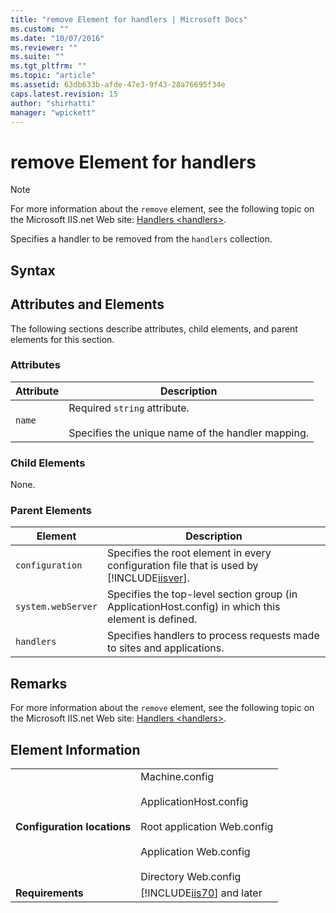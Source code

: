 ```yaml
---
title: "remove Element for handlers | Microsoft Docs"
ms.custom: ""
ms.date: "10/07/2016"
ms.reviewer: ""
ms.suite: ""
ms.tgt_pltfrm: ""
ms.topic: "article"
ms.assetid: 63db633b-afde-47e3-9f43-28a76695f34e
caps.latest.revision: 15
author: "shirhatti"
manager: "wpickett"
---
```

# remove Element for handlers
> [!NOTE]
>  For more information about the `remove` element, see the following topic on the Microsoft IIS.net Web site: [Handlers \<handlers>](http://www.iis.net/ConfigReference/system.webServer/handlers).  
  
 Specifies a handler to be removed from the `handlers` collection.  
  
## Syntax  
  
## Attributes and Elements  
 The following sections describe attributes, child elements, and parent elements for this section.  
  
### Attributes  
  
|Attribute|Description|  
|---------------|-----------------|  
|`name`|Required `string` attribute.<br /><br /> Specifies the unique name of the handler mapping.|  
  
### Child Elements  
 None.  
  
### Parent Elements  
  
|Element|Description|  
|-------------|-----------------|  
|`configuration`|Specifies the root element in every configuration file that is used by [!INCLUDE[iisver](../../reference/admin/includes/iisver-md.md)].|  
|`system.webServer`|Specifies the top-level section group (in ApplicationHost.config) in which this element is defined.|  
|`handlers`|Specifies handlers to process requests made to sites and applications.|  
  
## Remarks  
 For more information about the `remove` element, see the following topic on the Microsoft IIS.net Web site: [Handlers \<handlers>](http://www.iis.net/ConfigReference/system.webServer/handlers).  
  
## Element Information  
  
|||  
|-|-|  
|**Configuration locations**|Machine.config<br /><br /> ApplicationHost.config<br /><br /> Root application Web.config<br /><br /> Application Web.config<br /><br /> Directory Web.config|  
|**Requirements**|[!INCLUDE[iis70](../../reference/admin/includes/iis70-md.md)] and later|